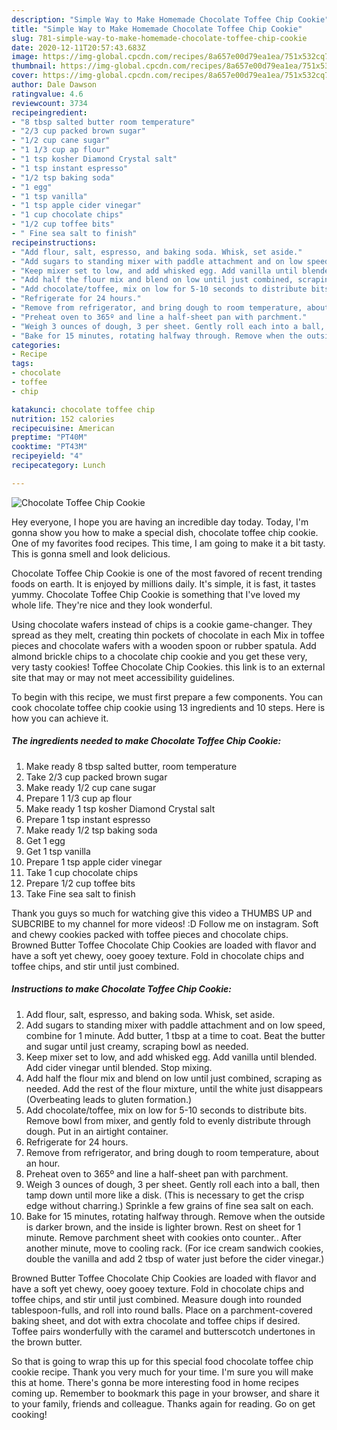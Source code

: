 ```yaml
---
description: "Simple Way to Make Homemade Chocolate Toffee Chip Cookie"
title: "Simple Way to Make Homemade Chocolate Toffee Chip Cookie"
slug: 781-simple-way-to-make-homemade-chocolate-toffee-chip-cookie
date: 2020-12-11T20:57:43.683Z
image: https://img-global.cpcdn.com/recipes/8a657e00d79ea1ea/751x532cq70/chocolate-toffee-chip-cookie-recipe-main-photo.jpg
thumbnail: https://img-global.cpcdn.com/recipes/8a657e00d79ea1ea/751x532cq70/chocolate-toffee-chip-cookie-recipe-main-photo.jpg
cover: https://img-global.cpcdn.com/recipes/8a657e00d79ea1ea/751x532cq70/chocolate-toffee-chip-cookie-recipe-main-photo.jpg
author: Dale Dawson
ratingvalue: 4.6
reviewcount: 3734
recipeingredient:
- "8 tbsp salted butter room temperature"
- "2/3 cup packed brown sugar"
- "1/2 cup cane sugar"
- "1 1/3 cup ap flour"
- "1 tsp kosher Diamond Crystal salt"
- "1 tsp instant espresso"
- "1/2 tsp baking soda"
- "1 egg"
- "1 tsp vanilla"
- "1 tsp apple cider vinegar"
- "1 cup chocolate chips"
- "1/2 cup toffee bits"
- " Fine sea salt to finish"
recipeinstructions:
- "Add flour, salt, espresso, and baking soda. Whisk, set aside."
- "Add sugars to standing mixer with paddle attachment and on low speed, combine for 1 minute. Add butter, 1 tbsp at a time to coat. Beat the butter and sugar until just creamy, scraping bowl as needed."
- "Keep mixer set to low, and add whisked egg. Add vanilla until blended. Add cider vinegar until blended. Stop mixing."
- "Add half the flour mix and blend on low until just combined, scraping as needed. Add the rest of the flour mixture, until the white just disappears (Overbeating leads to gluten formation.)"
- "Add chocolate/toffee, mix on low for 5-10 seconds to distribute bits. Remove bowl from mixer, and gently fold to evenly distribute through dough. Put in an airtight container."
- "Refrigerate for 24 hours."
- "Remove from refrigerator, and bring dough to room temperature, about an hour."
- "Preheat oven to 365º and line a half-sheet pan with parchment."
- "Weigh 3 ounces of dough, 3 per sheet. Gently roll each into a ball, then tamp down until more like a disk. (This is necessary to get the crisp edge without charring.) Sprinkle a few grains of fine sea salt on each."
- "Bake for 15 minutes, rotating halfway through. Remove when the outside is darker brown, and the inside is lighter brown. Rest on sheet for 1 minute. Remove parchment sheet with cookies onto counter.. After another minute, move to cooling rack. (For ice cream sandwich cookies, double the vanilla and add 2 tbsp of water just before the cider vinegar.)"
categories:
- Recipe
tags:
- chocolate
- toffee
- chip

katakunci: chocolate toffee chip 
nutrition: 152 calories
recipecuisine: American
preptime: "PT40M"
cooktime: "PT43M"
recipeyield: "4"
recipecategory: Lunch

---
```



![Chocolate Toffee Chip Cookie](https://img-global.cpcdn.com/recipes/8a657e00d79ea1ea/751x532cq70/chocolate-toffee-chip-cookie-recipe-main-photo.jpg)

Hey everyone, I hope you are having an incredible day today. Today, I'm gonna show you how to make a special dish, chocolate toffee chip cookie. One of my favorites food recipes. This time, I am going to make it a bit tasty. This is gonna smell and look delicious.

Chocolate Toffee Chip Cookie is one of the most favored of recent trending foods on earth. It is enjoyed by millions daily. It's simple, it is fast, it tastes yummy. Chocolate Toffee Chip Cookie is something that I've loved my whole life. They're nice and they look wonderful.

Using chocolate wafers instead of chips is a cookie game-changer. They spread as they melt, creating thin pockets of chocolate in each Mix in toffee pieces and chocolate wafers with a wooden spoon or rubber spatula. Add almond brickle chips to a chocolate chip cookie and you get these very, very tasty cookies! Toffee Chocolate Chip Cookies. this link is to an external site that may or may not meet accessibility guidelines.


To begin with this recipe, we must first prepare a few components. You can cook chocolate toffee chip cookie using 13 ingredients and 10 steps. Here is how you can achieve it.

<!--inarticleads1-->

##### The ingredients needed to make Chocolate Toffee Chip Cookie:

1. Make ready 8 tbsp salted butter, room temperature
1. Take 2/3 cup packed brown sugar
1. Make ready 1/2 cup cane sugar
1. Prepare 1 1/3 cup ap flour
1. Make ready 1 tsp kosher Diamond Crystal salt
1. Prepare 1 tsp instant espresso
1. Make ready 1/2 tsp baking soda
1. Get 1 egg
1. Get 1 tsp vanilla
1. Prepare 1 tsp apple cider vinegar
1. Take 1 cup chocolate chips
1. Prepare 1/2 cup toffee bits
1. Take  Fine sea salt to finish


Thank you guys so much for watching give this video a THUMBS UP and SUBCRIBE to my channel for more videos! :D Follow me on instagram. Soft and chewy cookies packed with toffee pieces and chocolate chips. Browned Butter Toffee Chocolate Chip Cookies are loaded with flavor and have a soft yet chewy, ooey gooey texture. Fold in chocolate chips and toffee chips, and stir until just combined. 

<!--inarticleads2-->

##### Instructions to make Chocolate Toffee Chip Cookie:

1. Add flour, salt, espresso, and baking soda. Whisk, set aside.
1. Add sugars to standing mixer with paddle attachment and on low speed, combine for 1 minute. Add butter, 1 tbsp at a time to coat. Beat the butter and sugar until just creamy, scraping bowl as needed.
1. Keep mixer set to low, and add whisked egg. Add vanilla until blended. Add cider vinegar until blended. Stop mixing.
1. Add half the flour mix and blend on low until just combined, scraping as needed. Add the rest of the flour mixture, until the white just disappears (Overbeating leads to gluten formation.)
1. Add chocolate/toffee, mix on low for 5-10 seconds to distribute bits. Remove bowl from mixer, and gently fold to evenly distribute through dough. Put in an airtight container.
1. Refrigerate for 24 hours.
1. Remove from refrigerator, and bring dough to room temperature, about an hour.
1. Preheat oven to 365º and line a half-sheet pan with parchment.
1. Weigh 3 ounces of dough, 3 per sheet. Gently roll each into a ball, then tamp down until more like a disk. (This is necessary to get the crisp edge without charring.) Sprinkle a few grains of fine sea salt on each.
1. Bake for 15 minutes, rotating halfway through. Remove when the outside is darker brown, and the inside is lighter brown. Rest on sheet for 1 minute. Remove parchment sheet with cookies onto counter.. After another minute, move to cooling rack. (For ice cream sandwich cookies, double the vanilla and add 2 tbsp of water just before the cider vinegar.)


Browned Butter Toffee Chocolate Chip Cookies are loaded with flavor and have a soft yet chewy, ooey gooey texture. Fold in chocolate chips and toffee chips, and stir until just combined. Measure dough into rounded tablespoon-fulls, and roll into round balls. Place on a parchment-covered baking sheet, and dot with extra chocolate and toffee chips if desired. Toffee pairs wonderfully with the caramel and butterscotch undertones in the brown butter. 

So that is going to wrap this up for this special food chocolate toffee chip cookie recipe. Thank you very much for your time. I'm sure you will make this at home. There's gonna be more interesting food in home recipes coming up. Remember to bookmark this page in your browser, and share it to your family, friends and colleague. Thanks again for reading. Go on get cooking!
